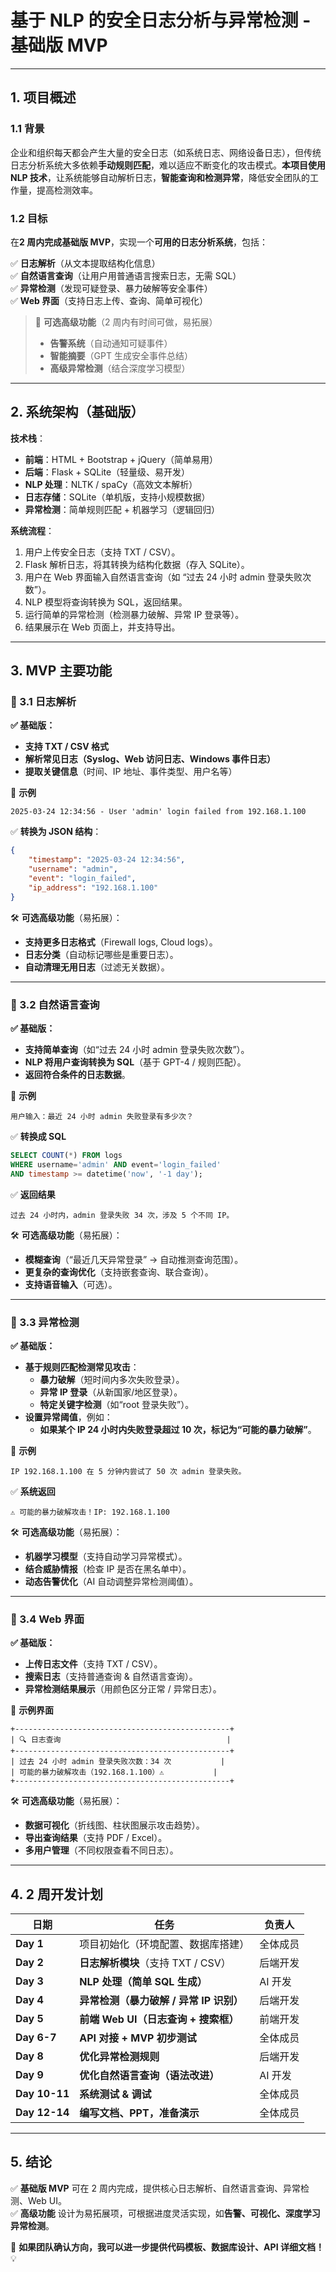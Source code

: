 # **基于 NLP 的安全日志分析与异常检测 - 基础版 MVP**  

---

## **1. 项目概述**  
### **1.1 背景**  
企业和组织每天都会产生大量的安全日志（如系统日志、网络设备日志），但传统日志分析系统大多依赖**手动规则匹配**，难以适应不断变化的攻击模式。**本项目使用 NLP 技术**，让系统能够自动解析日志，**智能查询和检测异常**，降低安全团队的工作量，提高检测效率。  

### **1.2 目标**  
在**2 周内完成基础版 MVP**，实现一个**可用的日志分析系统**，包括：

✅ **日志解析**（从文本提取结构化信息）  
✅ **自然语言查询**（让用户用普通语言搜索日志，无需 SQL）  
✅ **异常检测**（发现可疑登录、暴力破解等安全事件）  
✅ **Web 界面**（支持日志上传、查询、简单可视化）  

> 🎯 **可选高级功能**（2 周内有时间可做，易拓展）  
> - **告警系统**（自动通知可疑事件）  
> - **智能摘要**（GPT 生成安全事件总结）  
> - **高级异常检测**（结合深度学习模型）

---

## **2. 系统架构（基础版）**
**技术栈**：
- **前端**：HTML + Bootstrap + jQuery（简单易用）
- **后端**：Flask + SQLite（轻量级、易开发）
- **NLP 处理**：NLTK / spaCy（高效文本解析）
- **日志存储**：SQLite（单机版，支持小规模数据）
- **异常检测**：简单规则匹配 + 机器学习（逻辑回归）

**系统流程**：
1. 用户上传安全日志（支持 TXT / CSV）。
2. Flask 解析日志，将其转换为结构化数据（存入 SQLite）。
3. 用户在 Web 界面输入自然语言查询（如 “过去 24 小时 admin 登录失败次数”）。
4. NLP 模型将查询转换为 SQL，返回结果。
5. 运行简单的异常检测（检测暴力破解、异常 IP 登录等）。
6. 结果展示在 Web 页面上，并支持导出。

---

## **3. MVP 主要功能**
### **📌 3.1 日志解析**
**✅ 基础版：**
- **支持 TXT / CSV 格式**  
- **解析常见日志（Syslog、Web 访问日志、Windows 事件日志）**  
- **提取关键信息**（时间、IP 地址、事件类型、用户名等）  

📌 **示例**
```
2025-03-24 12:34:56 - User 'admin' login failed from 192.168.1.100
```
✅ **转换为 JSON 结构**：
```json
{
    "timestamp": "2025-03-24 12:34:56",
    "username": "admin",
    "event": "login_failed",
    "ip_address": "192.168.1.100"
}
```

🛠 **可选高级功能**（易拓展）：
- **支持更多日志格式**（Firewall logs, Cloud logs）。
- **日志分类**（自动标记哪些是重要日志）。
- **自动清理无用日志**（过滤无关数据）。

---

### **📌 3.2 自然语言查询**
**✅ 基础版：**
- **支持简单查询**（如“过去 24 小时 admin 登录失败次数”）。
- **NLP 将用户查询转换为 SQL**（基于 GPT-4 / 规则匹配）。
- **返回符合条件的日志数据**。

📌 **示例**
```
用户输入：最近 24 小时 admin 失败登录有多少次？
```
✅ **转换成 SQL**
```sql
SELECT COUNT(*) FROM logs 
WHERE username='admin' AND event='login_failed' 
AND timestamp >= datetime('now', '-1 day');
```
✅ **返回结果**
```
过去 24 小时内，admin 登录失败 34 次，涉及 5 个不同 IP。
```

🛠 **可选高级功能**（易拓展）：
- **模糊查询**（“最近几天异常登录” → 自动推测查询范围）。
- **更复杂的查询优化**（支持嵌套查询、联合查询）。
- **支持语音输入**（可选）。

---

### **📌 3.3 异常检测**
**✅ 基础版：**
- **基于规则匹配检测常见攻击**：
  - **暴力破解**（短时间内多次失败登录）。
  - **异常 IP 登录**（从新国家/地区登录）。
  - **特定关键字检测**（如“root 登录失败”）。
- **设置异常阈值**，例如：
  - **如果某个 IP 24 小时内失败登录超过 10 次，标记为“可能的暴力破解”**。

📌 **示例**
```
IP 192.168.1.100 在 5 分钟内尝试了 50 次 admin 登录失败。
```
✅ **系统返回**
```
⚠️ 可能的暴力破解攻击！IP: 192.168.1.100
```

🛠 **可选高级功能**（易拓展）：
- **机器学习模型**（支持自动学习异常模式）。
- **结合威胁情报**（检查 IP 是否在黑名单中）。
- **动态告警优化**（AI 自动调整异常检测阈值）。

---

### **📌 3.4 Web 界面**
**✅ 基础版：**
- **上传日志文件**（支持 TXT / CSV）。
- **搜索日志**（支持普通查询 & 自然语言查询）。
- **异常检测结果展示**（用颜色区分正常 / 异常日志）。

📌 **示例界面**
```
+------------------------------------------------+
| 🔍 日志查询                                     |
+------------------------------------------------+
| 过去 24 小时 admin 登录失败次数：34 次           |
| 可能的暴力破解攻击（192.168.1.100）⚠️           |
+------------------------------------------------+
```

🛠 **可选高级功能**（易拓展）：
- **数据可视化**（折线图、柱状图展示攻击趋势）。
- **导出查询结果**（支持 PDF / Excel）。
- **多用户管理**（不同权限查看不同日志）。

---

## **4. 2 周开发计划**
| **日期** | **任务** | **负责人** |
|----------|----------|-----------|
| **Day 1** | 项目初始化（环境配置、数据库搭建） | 全体成员 |
| **Day 2** | **日志解析模块**（支持 TXT / CSV） | 后端开发 |
| **Day 3** | **NLP 处理（简单 SQL 生成）** | AI 开发 |
| **Day 4** | **异常检测（暴力破解 / 异常 IP 识别）** | 后端开发 |
| **Day 5** | **前端 Web UI（日志查询 + 搜索框）** | 前端开发 |
| **Day 6-7** | **API 对接 + MVP 初步测试** | 全体成员 |
| **Day 8** | **优化异常检测规则** | 后端开发 |
| **Day 9** | **优化自然语言查询（语法改进）** | AI 开发 |
| **Day 10-11** | **系统测试 & 调试** | 全体成员 |
| **Day 12-14** | **编写文档、PPT，准备演示** | 全体成员 |

---

## **5. 结论**
✅ **基础版 MVP** 可在 2 周内完成，提供核心日志解析、自然语言查询、异常检测、Web UI。  
✅ **高级功能** 设计为易拓展项，可根据进度灵活实现，如**告警、可视化、深度学习异常检测**。  

🚀 **如果团队确认方向，我可以进一步提供代码模板、数据库设计、API 详细文档！** 💡